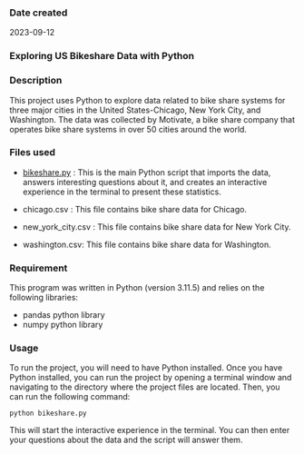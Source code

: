 
### Date created
2023-09-12

### Exploring US Bikeshare Data with Python

### Description

This project uses Python to explore data related to bike share systems for three major cities in the United States-Chicago, New York City, and Washington. The data was collected by Motivate, a bike share company that operates bike share systems in over 50 cities around the world.


### Files used

* [bikeshare.py](https://github.com/Sunday-Gad/pdsnd_github/blob/master/bikeshare_2.py) : This is the main Python script that imports the data, answers interesting questions about it, and creates an interactive experience in the terminal to present these statistics.

* chicago.csv : This file contains bike share data for Chicago.

* new_york_city.csv : This file contains bike share data for New York City.

* washington.csv: This file contains bike share data for Washington.

### Requirement
This program was written in Python (version 3.11.5) and relies on the following libraries:
* pandas python library
* numpy python library


### Usage

To run the project, you will need to have Python installed. Once you have Python installed, you can run the project by opening a terminal window and navigating to the directory where the project files are located. Then, you can run the following command:

`python bikeshare.py`

This will start the interactive experience in the terminal. You can then enter your questions about the data and the script will answer them.
